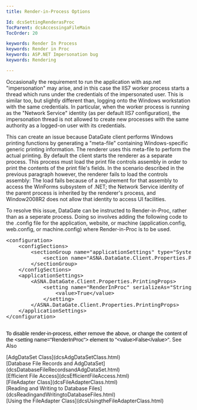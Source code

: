 ```yaml
---
title: Render-in-Process Options

Id: dcsSettingRenderasProc
TocParent: dcsAccessingaFileMain
TocOrder: 20

keywords: Render In Process
keywords: Render in Proc
keywords: ASP.NET Impersonation bug
keywords: Rendering

---
```


Occasionally the requirement to run the application with asp.net "impersonation" may arise, and in this case the IIS7 worker process starts a thread which runs under the credentials of the impersonated user. This is similar too, but slightly different than, logging onto the Windows workstation with the same credentials. In particular, when the worker process is running as the "Network Service" identity (as per default IIS7 configuration), the impersonation thread is not allowed to create new processes with the same authority as a logged-on user with its credentials. 

This can create an issue because DataGate client performs Windows printing functions by generating a "meta-file" containing Windows-specific generic printing information. The renderer uses this meta-file to perform the actual printing. By default the client starts the renderer as a separate process. This process must load the print file controls assembly in order to print the contents of the print file's fields. In the scenario described in the previous paragraph however, the renderer fails to load the controls assembly: The load fails because of a requirement for that assembly to access the WinForms subsystem of .NET; the Network Service identity of the parent process is inherited by the renderer's process, and Window2008R2 does not allow that identity to access UI facilities. 

To resolve this issue, DataGate can be instructed to Render-in-Proc, rather than as a seperate process. Doing so involves adding the following code to the .config file for the application, website, or machine (application.config, web.config, or machine.config) where Render-in-Proc is to be used.
<pre>&lt;configuration&gt;
    &lt;configSections&gt;
        &lt;sectionGroup name="applicationSettings" type="System.Configuration.ApplicationSettingsGroup, System, Version=2.0.0.0, Culture=neutral, PublicKeyToken=b77a5c561934e089" &gt;
            &lt;section name="ASNA.DataGate.Client.Properties.PrintingProps" type="System.Configuration.ClientSettingsSection, System, Version=2.0.0.0, Culture=neutral, PublicKeyToken=b77a5c561934e089" requirePermission="false" /&gt;
        &lt;/sectionGroup&gt;
    &lt;/configSections&gt;
    &lt;applicationSettings&gt;
        &lt;ASNA.DataGate.Client.Properties.PrintingProps&gt;
            &lt;setting name="RenderInProc" serializeAs="String"&gt;
                &lt;value&gt;True&lt;/value&gt;
            &lt;/setting&gt;
        &lt;/ASNA.DataGate.Client.Properties.PrintingProps&gt;
    &lt;/applicationSettings&gt;
&lt;/configuration&gt;
			</pre>

<span style="color: rgb(0, 0, 0); font-family: Verdana, Helvetica, Arial, sans-serif; font-size: 14px; font-style: normal; font-variant: normal; font-weight: normal; letter-spacing: normal; line-height: normal; orphans: 2; text-align: -webkit-auto; text-indent: 0px; text-transform: none; white-space: normal; widows: 2; word-spacing: 0px; -webkit-text-size-adjust: auto; -webkit-text-stroke-width: 0px; background-color: rgb(251, 251, 251); display: inline !important; float: none; "> To disable render-in-process, either remove the above, or change the content of the &lt;setting name="RenderInProc"&gt; element to "&lt;value&gt;False&lt;/value&gt;".</span>
See Also

<dl />
		[AdgDataSet Class](dcsAdgDataSetClass.html)<br />
		[Database File Records and AdgDataSet](dcsDatabaseFileRecordsandAdgDataSet.html)<br />
		[Efficient File Access](dcsEfficientFileAccess.html)<br />
		[FileAdapter Class](dcsFileAdapterClass.html)<br />
		[Reading and Writing to Database Files](dcsReadingandWritingtoDatabaseFiles.html)<br />
		[Using the FileAdapter Class](dcsUsingtheFileAdapterClass.html)   

